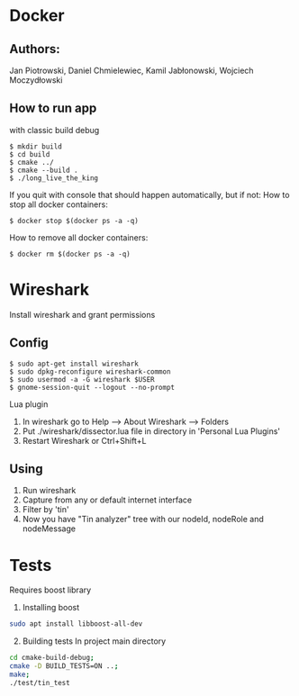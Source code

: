 # Docker
## Authors:
Jan Piotrowski, Daniel Chmielewiec, Kamil Jabłonowski, Wojciech Moczydłowski

## How to run app
with classic build debug

```shell
$ mkdir build
$ cd build
$ cmake ../
$ cmake --build .
$ ./long_live_the_king
```

If you quit with console that should happen automatically, but if not:
How to stop all docker containers:
```shell
$ docker stop $(docker ps -a -q)
```

How to remove all docker containers:
```shell
$ docker rm $(docker ps -a -q)
```

# Wireshark
Install wireshark and grant permissions

## Config

```
$ sudo apt-get install wireshark
$ sudo dpkg-reconfigure wireshark-common
$ sudo usermod -a -G wireshark $USER
$ gnome-session-quit --logout --no-prompt
```

Lua plugin
1. In wireshark go to Help –> About Wireshark –> Folders
2. Put ./wireshark/dissector.lua file in directory in 'Personal Lua Plugins'
3. Restart Wireshark or Ctrl+Shift+L

## Using
1. Run wireshark
2. Capture from any or default internet interface
3. Filter by 'tin'
4. Now you have "Tin analyzer" tree with our nodeId, nodeRole and nodeMessage


# Tests
Requires boost library 

1. Installing boost
```bash
sudo apt install libboost-all-dev
```

2. Building tests
In project main directory
```bash
cd cmake-build-debug;
cmake -D BUILD_TESTS=ON ..;
make;
./test/tin_test
```